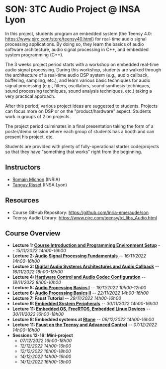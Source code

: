 # SON: 3TC Audio Project @ INSA Lyon

In this project, students program an embedded system (the Teensy 4.0: <https://www.pjrc.com/store/teensy40.html>) for real-time audio signal processing applications. By doing so, they learn the basics of audio software architecture, audio signal processing in C++, and embedded system programming (C++).

The 3 weeks project period starts with a workshop on embedded real-time audio signal processing. During this workshop, students are walked through the architecture of a real-time audio DSP system (e.g., audio callback, buffering, sampling, etc.), and learn various basic techniques for audio signal processing (e.g., filters, oscillators, sound synthesis techniques, sound processing techniques, sound analysis techniques, etc.) taking a very practical approach.

After this period, various project ideas are suggested to students. Projects can focus more on DSP or on the "product/hardware" aspect. Students work in groups of 2 on projects.

The project period culminates in a final presentation taking the form of a poster/demo session where each group of students has a booth and can present his project, etc.

Students are provided with plenty of fully-operational starter code/projects so that they have "something that works" right from the beginning.

## Instructors

* [Romain Michon](https://ccrma.stanford.edu/~rmichon) (INRIA)
* [Tanguy Risset](http://perso.citi.insa-lyon.fr/trisset/) (INSA Lyon)

## Resources

* Course GitHub Repository: <https://github.com/inria-emeraude/son>
* Teensy Audio Library: <https://www.pjrc.com/teensy/td_libs_Audio.html>

## Course Overview

* **Lecture 1: [Course Introduction and Programming Environment Setup](lectures/lecture1.md)** -- *15/11/2022 14h00-16h00*
* **Lecture 2: [Audio Signal Processing Fundamentals](lectures/lecture2.md)** -- *16/11/2022 14h00-16h00*
* **Lecture 3: [Digital Audio Systems Architectures and Audio Callback](lectures/lecture3.md)** -- *16/11/2022 16h00-18h00*
* **Lecture 4: [Hardware Control and Audio Codec Configuration](lectures/lecture4.md)** -- *18/11/2022 8h00-10h00*
* **Lecture 5: [Audio Processing Basics I](lectures/lecture5.md)** -- *18/11/2022 10h00-12h00*
* **Lecture 6: [Audio Processing Basics II](lectures/lecture6.md)** -- *22/11/2022 14h00-16h00*
* **Lecture 7: Faust Tutorial** -- *29/11/2022 14h00-16h00*
* **Lecture 9: [Embedded System Peripherals](lectures/lecture9.md)** -- *30/11/2022 14h00-16h00*
* **Lecture 11: [Embedded OS, FreeRTOS, Embedded Linux Devices](lectures/lecture9.md)** -- *30/11/2022 16h00-18h00*
* **Lecture 8: Embedded systems at [Rtone](https://rtone.fr/)** -- *06/12/2022 14h00-16h00*
* **Lecture 11: [Faust on the Teensy and Advanced Control](lectures/lecture11.md)** -- *07/12/2022 14h00-16h00*
* **Sessions 12-16: Mini-project**
    * *07/12/2022 16h00-18h00*
    * *12/12/2022 14h00-16h00*
    * *12/12/2022 16h00-18h00*
    * *14/12/2022 14h00-16h00*
    * *14/12/2022 16h00-18h00*


